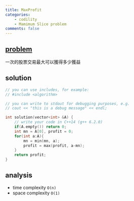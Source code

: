 ```yaml
---
title: MaxProfit
categories: 
    - codility
    - Mamimum Slice problem
comments: false
---
```


## [problem](https://app.codility.com/programmers/lessons/9-maximum_slice_problem/max_profit/)

一次的股票交易最大可以獲得多少獲益

## solution

```c++
// you can use includes, for example:
// #include <algorithm>

// you can write to stdout for debugging purposes, e.g.
// cout << "this is a debug message" << endl;

int solution(vector<int> &A) {
    // write your code in C++14 (g++ 6.2.0)
    if(A.empty()) return 0;
    int mn = A[0], profit = 0;
    for(int a:A){
        mn = min(mn, a);
        profit = max(profit, a-mn);
    }
    return profit;
}


```



## analysis
- time complexity `O(n)`
- space complexity `O(1)`


